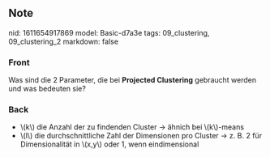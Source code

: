 ## Note
nid: 1611654917869
model: Basic-d7a3e
tags: 09_clustering, 09_clustering_2
markdown: false

### Front
Was sind die 2 Parameter, die bei <b>Projected Clustering</b>
gebraucht werden und was bedeuten sie?

### Back
<div>
<div><ul>
<li>\(k\) die Anzahl der zu findenden Cluster → ähnich bei \(k\)-means</li>
<li>\(l\) die durchschnittliche Zahl der Dimensionen pro Cluster → z. B. 2 für Dimensionalität in \(x,y\) oder 1, wenn eindimensional</li>
</ul>
</div></div>
